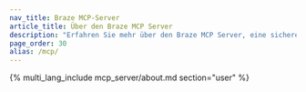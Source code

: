 ```yaml
---
nav_title: Braze MCP-Server
article_title: Über den Braze MCP Server
description: "Erfahren Sie mehr über den Braze MCP Server, eine sichere, schreibgeschützte Verbindung, über die KI-Tools wie Claude und Cursor auf nicht PII-geschützte Daten von Braze zugreifen können, um Fragen zu beantworten, Trends zu analysieren und Insights zu liefern, ohne die Daten zu verändern."
page_order: 30
alias: /mcp/
---
```


{% multi_lang_include mcp_server/about.md section="user" %}
